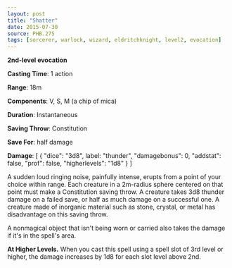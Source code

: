```yaml
---
layout: post
title: "Shatter"
date: 2015-07-30
source: PHB.275
tags: [sorcerer, warlock, wizard, eldritchknight, level2, evocation]
---
```


**2nd-level evocation**

**Casting Time**: 1 action

**Range**: 18m

**Components**: V, S, M (a chip of mica)

**Duration**: Instantaneous

**Saving Throw**: Constitution

**Save For**: half damage

**Damage**: [ { "dice": "3d8", label: "thunder", "damagebonus": 0, "addstat": false, "prof": false, "higherlevels": "1d8" } ]

A sudden loud ringing noise, painfully intense, erupts from a point of your choice within range. Each creature in a 2m-radius sphere centered on that point must make a Constitution saving throw. A creature takes 3d8 thunder damage on a failed save, or half as much damage on a successful one. A creature made of inorganic material such as stone, crystal, or metal has disadvantage on this saving throw.

A nonmagical object that isn't being worn or carried also takes the damage if it's in the spell's area.

**At Higher Levels.** When you cast this spell using a spell slot of 3rd level or higher, the damage increases by 1d8 for each slot level above 2nd.

